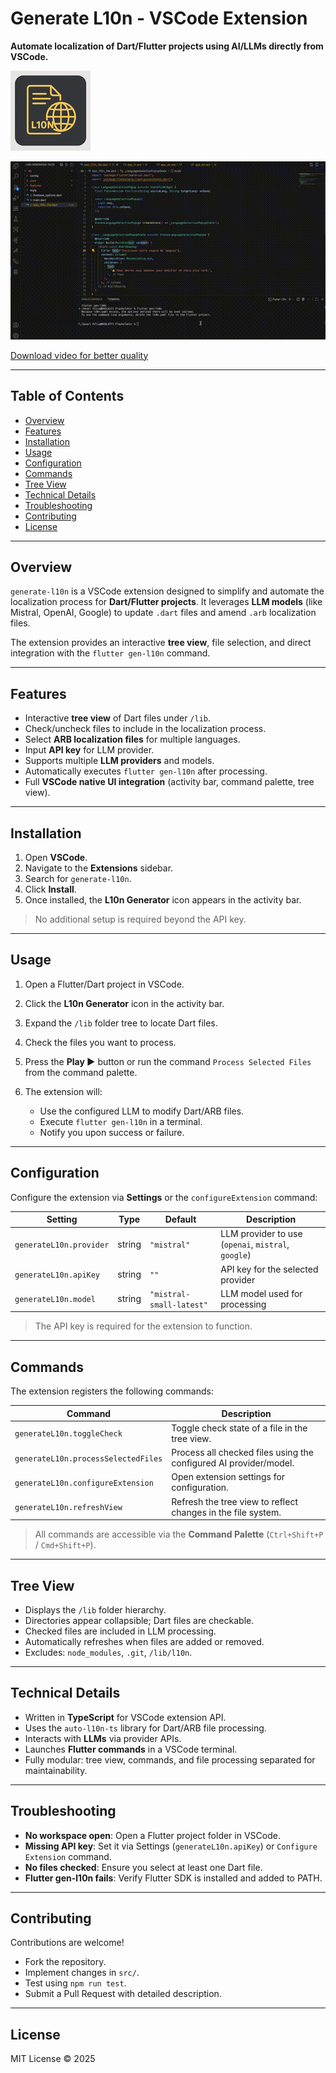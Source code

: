 # Generate L10n - VSCode Extension

**Automate localization of Dart/Flutter projects using AI/LLMs directly from VSCode.**

![Extension Icon](resources/logo.png)

![Extension Demo](resources/demo.gif)

[Download video for better quality](resources/demo.mp4)

---

## Table of Contents

* [Overview](#overview)
* [Features](#features)
* [Installation](#installation)
* [Usage](#usage)
* [Configuration](#configuration)
* [Commands](#commands)
* [Tree View](#tree-view)
* [Technical Details](#technical-details)
* [Troubleshooting](#troubleshooting)
* [Contributing](#contributing)
* [License](#license)

---

## Overview

`generate-l10n` is a VSCode extension designed to simplify and automate the localization process for **Dart/Flutter projects**.
It leverages **LLM models** (like Mistral, OpenAI, Google) to update `.dart` files and amend `.arb` localization files.

The extension provides an interactive **tree view**, file selection, and direct integration with the `flutter gen-l10n` command.

---

## Features

* Interactive **tree view** of Dart files under `/lib`.
* Check/uncheck files to include in the localization process.
* Select **ARB localization files** for multiple languages.
* Input **API key** for LLM provider.
* Supports multiple **LLM providers** and models.
* Automatically executes `flutter gen-l10n` after processing.
* Full **VSCode native UI integration** (activity bar, command palette, tree view).

---

## Installation

1. Open **VSCode**.
2. Navigate to the **Extensions** sidebar.
3. Search for `generate-l10n`.
4. Click **Install**.
5. Once installed, the **L10n Generator** icon appears in the activity bar.

> No additional setup is required beyond the API key.

---

## Usage

1. Open a Flutter/Dart project in VSCode.
2. Click the **L10n Generator** icon in the activity bar.
3. Expand the `/lib` folder tree to locate Dart files.
4. Check the files you want to process.
5. Press the **Play ▶** button or run the command `Process Selected Files` from the command palette.
6. The extension will:

   * Use the configured LLM to modify Dart/ARB files.
   * Execute `flutter gen-l10n` in a terminal.
   * Notify you upon success or failure.

---

## Configuration

Configure the extension via **Settings** or the `configureExtension` command:

| Setting                 | Type   | Default                  | Description                                         |
| ----------------------- | ------ | ------------------------ | --------------------------------------------------- |
| `generateL10n.provider` | string | `"mistral"`              | LLM provider to use (`openai`, `mistral`, `google`) |
| `generateL10n.apiKey`   | string | `""`                     | API key for the selected provider                   |
| `generateL10n.model`    | string | `"mistral-small-latest"` | LLM model used for processing                       |

> The API key is required for the extension to function.

---

## Commands

The extension registers the following commands:

| Command                             | Description                                                       |
| ----------------------------------- | ----------------------------------------------------------------- |
| `generateL10n.toggleCheck`          | Toggle check state of a file in the tree view.                    |
| `generateL10n.processSelectedFiles` | Process all checked files using the configured AI provider/model. |
| `generateL10n.configureExtension`   | Open extension settings for configuration.                        |
| `generateL10n.refreshView`          | Refresh the tree view to reflect changes in the file system.      |

> All commands are accessible via the **Command Palette** (`Ctrl+Shift+P` / `Cmd+Shift+P`).

---

## Tree View

* Displays the `/lib` folder hierarchy.
* Directories appear collapsible; Dart files are checkable.
* Checked files are included in LLM processing.
* Automatically refreshes when files are added or removed.
* Excludes: `node_modules`, `.git`, `/lib/l10n`.

---

## Technical Details

* Written in **TypeScript** for VSCode extension API.
* Uses the `auto-l10n-ts` library for Dart/ARB file processing.
* Interacts with **LLMs** via provider APIs.
* Launches **Flutter commands** in a VSCode terminal.
* Fully modular: tree view, commands, and file processing separated for maintainability.

---

## Troubleshooting

* **No workspace open**: Open a Flutter project folder in VSCode.
* **Missing API key**: Set it via Settings (`generateL10n.apiKey`) or `Configure Extension` command.
* **No files checked**: Ensure you select at least one Dart file.
* **Flutter gen-l10n fails**: Verify Flutter SDK is installed and added to PATH.

---

## Contributing

Contributions are welcome!

* Fork the repository.
* Implement changes in `src/`.
* Test using `npm run test`.
* Submit a Pull Request with detailed description.

---

## License

MIT License © 2025
